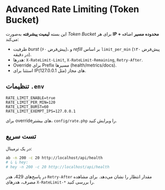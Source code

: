 # Advanced Rate Limiting (Token Bucket)

این بسته **لیمیت پیشرفته** به‌صورت *Token Bucket* برای هر **IP + محدوده مسیر** اضافه می‌کند:
- ظرفیت *burst* (پیش‌فرض ۶۰)، و *refill* بر اساس `limit_per_min` (پیش‌فرض ۱۲۰ در دقیقه).
- هدرها: `X-RateLimit-Limit`, `X-RateLimit-Remaining`, `Retry-After`.
- Override برای Prefix مسیرها (health/metrics/docs).
- استثنا برای IPهای مجاز (مثل 127.0.0.1).

## تنظیمات `.env`
```
RATE_LIMIT_ENABLE=true
RATE_LIMIT_PER_MIN=120
RATE_LIMIT_BURST=60
RATE_LIMIT_EXEMPT_IPS=127.0.0.1
```

برای overrideهای بیشتر، `config/rate.php` را ویرایش کنید.

## تست سریع
در یک ترمینال:
```bash
ab -n 200 -c 20 http://localhost/api/health
# یا با hey:
# hey -n 200 -c 20 http://localhost/api/health
```

در پاسخ‌های 429، هدر `Retry-After` مقدار انتظار را نشان می‌دهد. برای مشاهده مصرف، هدرهای `X-RateLimit-*` را بررسی کنید.
